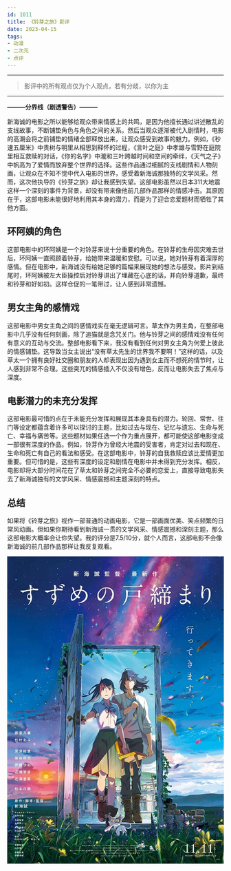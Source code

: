 ```yaml
---
id: 1011
title: 《铃芽之旅》影评
date: 2023-04-15
tags: 
- 动漫
- 二次元
- 点评
---
```


---

>
> 影评中的所有观点仅为个人观点，若有分歧，以你为主
>

---

**———分界线（剧透警告）———**

新海诚的电影之所以能够给观众带来情感上的共鸣，是因为他擅长通过讲述散乱的支线故事，不断铺垫角色与角色之间的关系。然后当观众逐渐被代入剧情时，电影的高潮会将之前铺垫的情绪全部释放出来，让观众感受到故事的魅力。例如，《秒速五厘米》中贵树与明里从相思到释怀的过程，《言叶之庭》中孝雄与雪野在庭院里相互救赎的对话，《你的名字》中瀧和三叶跨越时间和空间的牵绊，《天气之子》中帆高为了爱情而放弃整个世界的选择。这些作品通过细腻的支线剧情和人物刻画，让观众在不知不觉中代入电影的世界，感受着新海诚那独特的文学风采。然而，这次他执导的《铃芽之旅》却让我感到失望。这部电影虽然以日本311大地震这样一个深刻的事件为背景，却没有带来像他前几部作品那样的情感冲击。其原因在于，这部电影未能很好地利用其本身的潜力，而是为了迎合恋爱题材而牺牲了其他方面。

## 环阿姨的角色

这部电影中的环阿姨是一个对铃芽来说十分重要的角色。在铃芽的生母因灾难去世后，环阿姨一直照顾着铃芽，给她带来温暖和安慰。可以说，她对铃芽有着深厚的感情。但在电影中，新海诚没有给她足够的篇幅来展现她的想法与感受。影片到结尾时，环阿姨被左大臣操控后对铃芽讲出了埋藏在心底的话，并向铃芽道歉，最终和铃芽和好如初。这样仓促的一笔带过，让人感到非常遗憾。

## 男女主角的感情戏

这部电影中男女主角之间的感情戏实在毫无逻辑可言。草太作为男主角，在整部电影中几乎没有任何刻画，除了追猫就是念咒关门。他与铃芽之间的感情戏没有任何有意义的互动与交流。整部电影看下来，我没有看到任何对男女主角为何爱上彼此的情感铺垫。这导致当女主说出“没有草太先生的世界我不要啊！”这样的话，以及草太一个拥有良好社交圈和朋友的人却表现出因为遇到女主而不想死的情节时，让人感到非常不合理。这些突兀的情感插入不仅没有增色，反而让电影失去了焦点与深度。

## 电影潜力的未充分发挥

这部电影最可惜的点在于未能充分发挥和展现其本身具有的潜力。轮回、常世、往门等设定都蕴含着许多可以探讨的主题，比如过去与现在、记忆与遗忘、生命与死亡、幸福与痛苦等。这些题材如果任选一个作为重点展开，都可能使这部电影变成一部很有深度的作品。例如，铃芽作为曾经大地震的受害者，肯定对过去和现在、生命和死亡有自己的看法和感受。在这部电影中，铃芽的自我救赎应该比爱情更加重要。但可惜的是，这些有深度的设定和剧情在电影中并未得到充分发挥。相反，电影却将大部分时间花在了草太和铃芽之间完全不必要的恋爱上，直接导致电影失去了新海诚独有的文学风采、情感震撼和主题深刻的特点。

## 总结

如果将《铃芽之旅》视作一部普通的动画电影，它是一部画面优美、笑点频繁的日常风动画。但如果你期待看到新海诚一贯的文学风采、情感震撼和深刻主题，那么这部电影大概率会让你失望。我的评分是7.5/10分，就个人而言，这部电影不会像新海诚的前几部作品那样让我反复观看。

![铃芽之旅海报](./blogImg/铃芽之旅海报.jpg)

